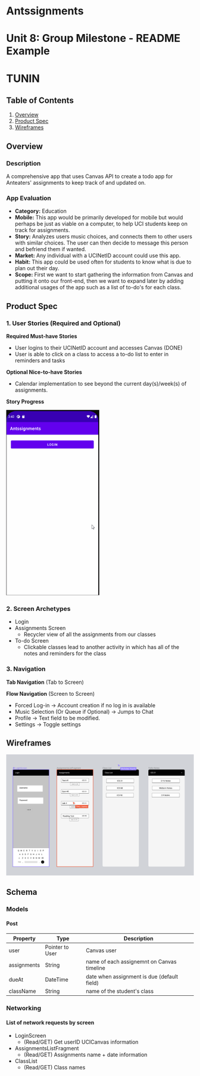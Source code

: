 # Antssignments

Unit 8: Group Milestone - README Example
===

# TUNIN

## Table of Contents
1. [Overview](#Overview)
1. [Product Spec](#Product-Spec)
1. [Wireframes](#Wireframes)

## Overview
### Description
A comprehensive app that uses Canvas API to create a todo app for Anteaters' assignments to keep track of and updated on.

### App Evaluation
- **Category:** Education
- **Mobile:** This app would be primarily developed for mobile but would perhaps be just as viable on a computer, to help UCI students keep on track for assignments.
- **Story:** Analyzes users music choices, and connects them to other users with similar choices. The user can then decide to message this person and befriend them if wanted.
- **Market:** Any individual with a UCINetID account could use this app.
- **Habit:** This app could be used often for students to know what is due to plan out their day.
- **Scope:** First we want to start gathering the information from Canvas and putting it onto our front-end, then we want to expand later by adding additional usages of the app such as a list of to-do's for each class.

## Product Spec
### 1. User Stories (Required and Optional)

**Required Must-have Stories**

* User logins to their UCINetID account and accesses Canvas (DONE)
* User is able to click on a class to access a to-do list to enter in reminders and tasks

**Optional Nice-to-have Stories**

* Calendar implementation to see beyond the current day(s)/week(s) of assignments.

**Story Progress**

<img src="walkthrough1.gif" width=250><br>

### 2. Screen Archetypes

* Login 
* Assignments Screen
  * Recycler view of all the assignments from our classes
* To-do Screen
   * Clickable classes lead to another activity in which has all of the notes and reminders for the class


### 3. Navigation

**Tab Navigation** (Tab to Screen)



**Flow Navigation** (Screen to Screen)
* Forced Log-in -> Account creation if no log in is available
* Music Selection (Or Queue if Optional) -> Jumps to Chat
* Profile -> Text field to be modified. 
* Settings -> Toggle settings

## Wireframes
<img src="wireframe.PNG" width=800><br>

## Schema 
### Models
#### Post

   | Property      | Type     | Description |
   | ------------- | -------- | ------------|
   | user          | Pointer to User| Canvas user |
   | assignments   | String     | name of each assignemnt on Canvas timeline |
   | dueAt         | DateTime | date when assignment is due (default field) |
   | className     | String | name of the student's class |

### Networking
#### List of network requests by screen
   - LoginScreen
      - (Read/GET) Get userID UCICanvas information
   - AssignmentsListFragment
      - (Read/GET) Assignments name + date information
   - ClassList
      - (Read/GET) Class names

